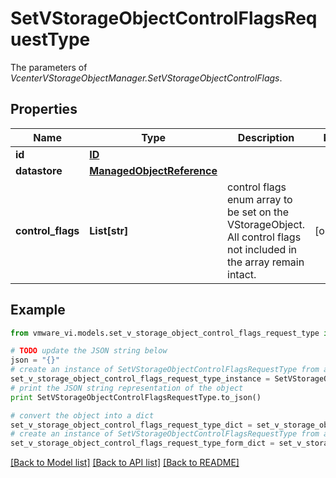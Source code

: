 # SetVStorageObjectControlFlagsRequestType

The parameters of *VcenterVStorageObjectManager.SetVStorageObjectControlFlags*. 

## Properties
Name | Type | Description | Notes
------------ | ------------- | ------------- | -------------
**id** | [**ID**](ID.md) |  | 
**datastore** | [**ManagedObjectReference**](ManagedObjectReference.md) |  | 
**control_flags** | **List[str]** | control flags enum array to be set on the VStorageObject. All control flags not included in the array remain intact.  | [optional] 

## Example

```python
from vmware_vi.models.set_v_storage_object_control_flags_request_type import SetVStorageObjectControlFlagsRequestType

# TODO update the JSON string below
json = "{}"
# create an instance of SetVStorageObjectControlFlagsRequestType from a JSON string
set_v_storage_object_control_flags_request_type_instance = SetVStorageObjectControlFlagsRequestType.from_json(json)
# print the JSON string representation of the object
print SetVStorageObjectControlFlagsRequestType.to_json()

# convert the object into a dict
set_v_storage_object_control_flags_request_type_dict = set_v_storage_object_control_flags_request_type_instance.to_dict()
# create an instance of SetVStorageObjectControlFlagsRequestType from a dict
set_v_storage_object_control_flags_request_type_form_dict = set_v_storage_object_control_flags_request_type.from_dict(set_v_storage_object_control_flags_request_type_dict)
```
[[Back to Model list]](../README.md#documentation-for-models) [[Back to API list]](../README.md#documentation-for-api-endpoints) [[Back to README]](../README.md)


